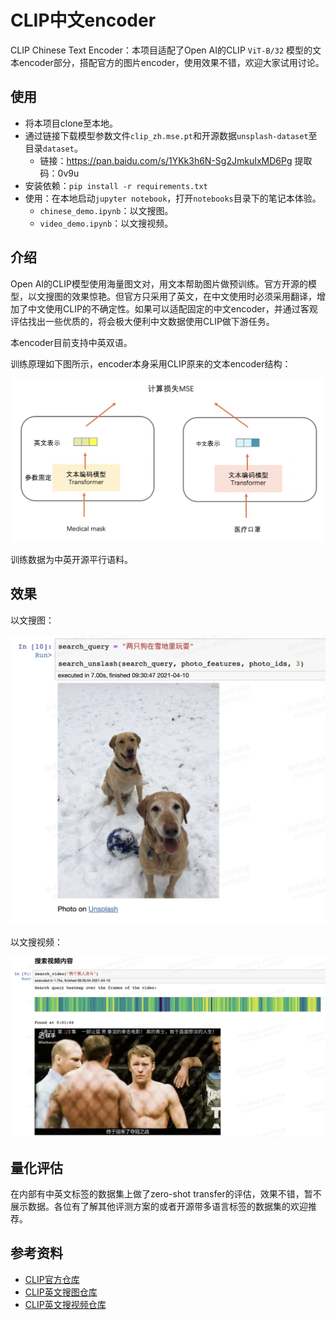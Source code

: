 # CLIP中文encoder

CLIP Chinese Text Encoder：本项目适配了Open AI的CLIP `ViT-B/32` 模型的文本encoder部分，搭配官方的图片encoder，使用效果不错，欢迎大家试用讨论。

## 使用

- 将本项目clone至本地。
- 通过链接下载模型参数文件`clip_zh.mse.pt`和开源数据`unsplash-dataset`至目录`dataset`。
    - 链接：https://pan.baidu.com/s/1YKk3h6N-Sg2JmkuIxMD6Pg 提取码：0v9u 
- 安装依赖：`pip install -r requirements.txt`
- 使用：在本地启动`jupyter notebook`，打开`notebooks`目录下的笔记本体验。
    - `chinese_demo.ipynb`：以文搜图。
    - `video_demo.ipynb`：以文搜视频。

## 介绍

Open AI的CLIP模型使用海量图文对，用文本帮助图片做预训练。官方开源的模型，以文搜图的效果惊艳。但官方只采用了英文，在中文使用时必须采用翻译，增加了中文使用CLIP的不确定性。如果可以适配固定的中文encoder，并通过客观评估找出一些优质的，将会极大便利中文数据使用CLIP做下游任务。

本encoder目前支持中英双语。

训练原理如下图所示，encoder本身采用CLIP原来的文本encoder结构：

![model](resource/clip_zh_encoder.jpg)

训练数据为中英开源平行语料。

## 效果

以文搜图：

![](resource/text_search_image.jpg)

以文搜视频：

![](resource/text_search_video.jpg)

## 量化评估

在内部有中英文标签的数据集上做了zero-shot transfer的评估，效果不错，暂不展示数据。各位有了解其他评测方案的或者开源带多语言标签的数据集的欢迎推荐。

## 参考资料

- [CLIP官方仓库](https://github.com/openai/CLIP)
- [CLIP英文搜图仓库](https://github.com/haltakov/natural-language-image-search)
- [CLIP英文搜视频仓库](https://github.com/haltakov/natural-language-youtube-search)